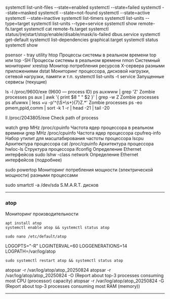 systemctl list-unit-files --state=enabled
systemctl --state=failed
systemctl --state=masked
systemctl --state=not-found
systemctl --state=active
systemctl --state=inactive
systemctl list-timers
systemctl list-units --type=target
systemctl list-units --type=service
systemctl show remote-fs.target
systemctl cat remote-fs.target
systemctl status/(re)start/stop/enable/disable/mask/is-failed dbus.service
systemctl get-default
systemctl list-dependencies graphical.target
systemctl status
systemctl show

psensor - tray utility
htop Процессы системы в реальном времени
top или top -SH Процессы системы в реальном времени
nmon Системный мониторинг
xrestop Монитор потребления ресурсов X-сервера разными приложениями
dstat Мониторинг процессора, дисковой нагрузки, сетевой нагрузки, памяти и т.п.
systemctl list-units -t service Запущенные сервисы (текущие)

ls -l /proc/9600/exe (9600 — process ID)
ps auxwww | grep 'Z' Zombie processes
ps aux | awk '{ print $8 " " $2 }' | grep -w Z Zombie processes
ps afuwwx | less +u -p'^(\S+\s+){7}Z.*' Zombie processes
ps -eo pmem,ppid,comm | sort -k 1 -r | head -21 | tail -20

ll /proc/2043805/exe Check path of process

watch grep MHz /proc/cpuinfo Частота ядер процессора в реальном времени
grep MHz /proc/cpuinfo Частота ядер процессора
cpufreq-info Набор утилит для масштабирования частоты процессора
lscpu Архитектура процессора
cat /proc/cpuinfo Архитектура процессора
hwloc-ls Структура процессора
ifconfig Определение Ethernet интерфейсов
sudo lshw -class network Определение Ethernet интерфейсов (подробнее)

sudo powertop Мониторинг потребления мощности (электрической мощности) разными процессами

sudo smartctl -a /dev/sda S.M.A.R.T. дисков

___

### atop
Мониторинг производительности

```
apt install atop
systemctl enable atop && systemctl status atop
```

```
sudo nano /etc/default/atop
```

LOGOPTS="-R"
LOGINTERVAL=60
LOGGENERATIONS=14
LOGPATH=/var/log/atop

```
sudo systemctl restart atop && systemctl status atop
```

atopsar -r /var/log/atop/atop_20250824
atopsar -r /var/log/atop/atop_20250824 -O (Report about top-3 processes consuming most CPU (processor) capacity)
atopsar -r /var/log/atop/atop_20250824 -G (Report about top-3 processes consuming most RAM (memory))

___

